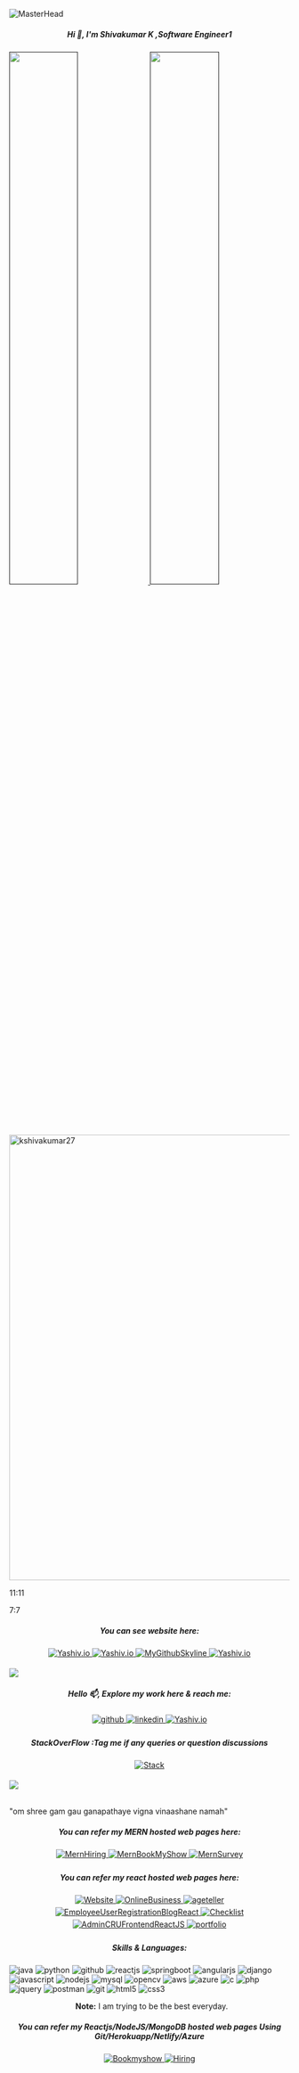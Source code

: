 
 ![MasterHead](https://previews.123rf.com/images/karpenkoilia/karpenkoilia1806/karpenkoilia180600011/102988806-vector-line-web-concept-for-programming-linear-web-banner-for-coding-.jpg)
<h5 align="center">Hi 👋, I'm Shivakumar K ,Software Engineer1</h5>




<p align="left">
  <a href="">
    <img width="49.5%" src="https://github-readme-stats.vercel.app/api?username=kshivakumar27&theme=github_dark&show_icons=true" />
    <img width="49.5%" src="http://github-readme-streak-stats.herokuapp.com?user=kshivakumar27&theme=gruvbox&date_format=M%20j%5B%2C%20Y%5D" />
  </a>
</p>


<a href="https://github.com/kshivakumar27/github-profile-trophy">
<img width=800 src="https://github-profile-trophy.vercel.app/?username=kshivakumar27&column=7&theme=gruvbox"  alt="kshivakumar27"/></a>
    

11:11

7:7
 
<h5 align="center">You can see website here:</h5>  
<p align="center">
<a href="https://kshivakumar27.github.io/Yashiv99" target="_blank">
<img src=https://img.shields.io/badge/yashiv.io(portfolio)-%231E7777.svg?&style=for-the-badge&logo=y&logoColor=white alt=Yashiv.io style="margin-bottom: 5px;" />
</a>
<a href="https://kshivakumar27.github.io" target="_blank">
<img src=https://img.shields.io/badge/yashiv.io(website)-%231E77B5.svg?&style=for-the-badge&logo=y&logoColor=white alt=Yashiv.io style="margin-bottom: 5px;" />
</a>
<a href="https://skyline.github.com/kshivakumar27/2021" target="_blank">
<img src=https://img.shields.io/badge/MygithubSkyline-%231E7711.svg?&style=for-the-badge&logo=y&logoColor=white alt=MyGithubSkyline style="margin-bottom: 5px;" />
</a>

<a href="https://kshivakumar27.github.io/portfolio" target="_blank">
<img src=https://img.shields.io/badge/portfolio-%231E7788.svg?&style=for-the-badge&logo=y&logoColor=white alt=Yashiv.io style="margin-bottom: 5px;" />
</a>
</p>




[Ÿ HŸPE]: https://yhype.me
[GitHub Profile Views Counter]: https://github.com/antonkomarev/github-profile-views-counter

   ![](https://hit.yhype.me/github/profile?user_id=1849174)  


<!---
**kshivakumar27/kshivakumar27** is a ✨ _special_ ✨ repository because its `README.md` (this file) appears on your GitHub profile.

Here are some ideas to get you started:

- 🔭 I’m currently working on ...
- 🌱 I’m currently learning ...
- 👯 I’m looking to collaborate on ...
- 🤔 I’m looking for help with ...
- 💬 Ask me about ...
- 📫 How to reach me: ...
- 😄 Pronouns: ...
- ⚡ Fun fact: ...
--->











<h5 align="center">Hello 📫, Explore my work here & reach me:</h5>
<p align="center">
<a href="https://github.com/kshivakumar27" target="_blank">
<img src=https://img.shields.io/badge/github-%2324298e.svg?&style=for-the-badge&logo=github&logoColor=white alt=github style="margin-bottom: 5px;" />
</a>

<a href="https://linkedin.com/in/shivakumar-k-0021b1158" target="_blank">
<img src=https://img.shields.io/badge/linkedin-%231E77B5.svg?&style=for-the-badge&logo=linkedin&logoColor=white alt=linkedin style="margin-bottom: 5px;" />
</a>
<a href="https://kshivakumar27.github.io" target="_blank">
<img src=https://img.shields.io/badge/yashiv.io-%231E7777.svg?&style=for-the-badge&logo=y&logoColor=white alt=Yashiv.io style="margin-bottom: 5px;" />
</a>
</p>



 
 <h5 align="center">StackOverFlow :Tag me if any queries or question discussions</h5>
<p align="center">
<a href="https://stackoverflow.com/users/17393268/shiv-kumar-k" target="_blank">
<img src=https://img.shields.io/badge/StackOverFlow-%2324298b.svg?&style=for-the-badge&logo=SO&logoColor=white alt=Stack style="margin-bottom: 5px;" />
</a>
 

<a>
	
![](https://komarev.com/ghpvc/?username=kshivakumar27&label=PROFILE+VIEWS)

</a>
</p>

<br>"om shree gam gau ganapathaye vigna vinaashane namah"




<h5 align="center">You can refer my MERN hosted web pages here:</h5>
<p align="center">
<a href="https://kshivakumar27.github.io/MERNStudentsHiringFrontend" target="_blank">
<img src=https://img.shields.io/badge/MernStudentsHiring-%2324298e.svg?&style=for-the-badge&logo=MernHiring&logoColor=white alt=MernHiring style="margin-bottom: 5px;" />
</a>

<a href="https://kshivakumar27.github.io/MernBookmyShowFrontend" target="_blank">
<img src=https://img.shields.io/badge/MernBookmyShow-%231E77B5.svg?&style=for-the-badge&logo=MernBookMyShow&logoColor=white alt=MernBookMyShow style="margin-bottom: 5px;" />
</a>
<a href="https://kshivakumar27.github.io/MernSurveyFrontend" target="_blank">
<img src=https://img.shields.io/badge/MernSurvey-%231E7777.svg?&style=for-the-badge&logo=MernSurveyr&logoColor=white alt=MernSurvey style="margin-bottom: 5px;" />
</a>








<h5 align="center">You can refer my react hosted web pages here:</h5>
<p align="center">
<a href="https://kshivakumar27.github.io/ShoppingMARTassign" target="_blank">
<img src=https://img.shields.io/badge/ShoppingMart-%2324298e.svg?&style=for-the-badge&logo=Shoping&logoColor=white alt=Website style="margin-bottom: 5px;" />
</a>

<a href="https://kshivakumar27.github.io/OnlineBusiness" target="_blank">
<img src=https://img.shields.io/badge/OnlineBusiness-%231E77B5.svg?&style=for-the-badge&logo=OnlineBusiness&logoColor=white alt=OnlineBusiness style="margin-bottom: 5px;" />
</a>
<a href="https://kshivakumar27.github.io/ageteller" target="_blank">
<img src=https://img.shields.io/badge/ageteller-%231E7777.svg?&style=for-the-badge&logo=ageteller&logoColor=white alt=ageteller style="margin-bottom: 5px;" />
</a>
<a href="https://kshivakumar27.github.io/EmployeeUserRegistrationBlogReact" target="_blank">
<img src=https://img.shields.io/badge/EmployeeUserRegistrationBlogReact-%2324298e.svg?&style=for-the-badge&logo=E&logoColor=white alt=EmployeeUserRegistrationBlogReact style="margin-bottom: 5px;" />
</a>

<a href="https://kshivakumar27.github.io/Checklist" target="_blank">
<img src=https://img.shields.io/badge/Checklist-%231E77B5.svg?&style=for-the-badge&logo=Checklist&logoColor=white alt=Checklist style="margin-bottom: 5px;" />
</a>
<a href="https://kshivakumar27.github.io/AdminCRUFrontendReactJS" target="_blank">
<img src=https://img.shields.io/badge/AdminCRUFrontendReactJS-%231E7777.svg?&style=for-the-badge&logo=AdminCRUFrontendReactJS&logoColor=white alt=AdminCRUFrontendReactJS style="margin-bottom: 5px;" />
</a>
	
	
<a href="https://kshivakumar27.github.io/portfolio" target="_blank">
<img src=https://img.shields.io/badge/portfolio-%232429ee.svg?&style=for-the-badge&logo=portfolio&logoColor=white alt=portfolio style="margin-bottom: 5px;" />
</a>
	
</p>







   
 
 
  

<h5 align="center">Skills & Languages:</h5>
<p>

<img src="https://img.shields.io/badge/java-%23ED8B00.svg?style=for-the-badge&logo=java&logoColor=white" alt="java" />			
<img src="https://img.shields.io/badge/python-3670A0?style=for-the-badge&logo=python&logoColor=white" alt="python"/>
	
<img src="https://img.shields.io/badge/GitHub-100000?style=for-the-badge&logo=github&logoColor=white" alt="github"/>
<img src="https://img.shields.io/badge/React-20233A?style=for-the-badge&logo=react&logoColor=61DAFB" alt="reactjs" />

<img src="https://img.shields.io/badge/springboot-%236DB33F.svg?style=for-the-badge&logo=springboot&logoColor=white" alt="springboot"/>		
<img src="https://img.shields.io/badge/angular.js-%23E23237.svg?style=for-the-badge&logo=angularjs&logoColor=white" alt="angularjs"/>
<img src="https://img.shields.io/badge/DJANGO-REST-1709.svg?style=for-the-badge&logo=django3&logoColor=white" alt="django"/>
<img src="https://img.shields.io/badge/JavaScript-323330?style=for-the-badge&logo=javascript&logoColor=F7DF1E" alt="javascript"/>
<img src="https://img.shields.io/badge/Node.js-339933?style=for-the-badge&logo=nodedotjs&logoColor=white" alt="nodejs" />
<img src="https://img.shields.io/badge/mysql-%2300f.svg?style=for-the-badge&logo=mysql&logoColor=white" alt="mysql"/>

<img src="https://img.shields.io/badge/OPENCV-%23white.svg?style=for-the-badge&logo=opencv3&logoColor=white" alt="opencv"/>
<img src="https://img.shields.io/badge/AWS-%23FF9900.svg?style=for-the-badge&logo=amazon-aws&logoColor=white" alt="aws"/>
<img src="https://img.shields.io/badge/AZURE-%230072C6.svg?style=for-the-badge&logo=azure3&logoColor=white" alt="azure"/>
<img src="https://img.shields.io/badge/C-%2300599C.svg?style=for-the-badge&logo=c&logoColor=F7DF1E" alt="c"/>	
<img src="https://img.shields.io/badge/php-%23777BB4.svg?style=for-the-badge&logo=php3&logoColor=white" alt="php"/>	
			
<img src="https://img.shields.io/badge/jquery-%260769AD.svg?style=for-the-badge&logo=jquery&logoColor=white" alt="jquery"/>
<img src="https://img.shields.io/badge/Postman-FF6C37?style=for-the-badge&logo=Postman&logoColor=white" alt="postman"/>
<img src="https://img.shields.io/badge/Git-f44d27?style=for-the-badge&logo=git&logoColor=white" alt="git"/>

<img src="https://img.shields.io/badge/HTML5-E34F26?style=for-the-badge&logo=html5&logoColor=white" alt="html5"/>
<img src="https://img.shields.io/badge/CSS3-1572B6?style=for-the-badge&logo=css3&logoColor=white" alt="css3"/>

</p>



<p align="center">
  &nbsp;
  <b>Note:</b> I am trying to be the best everyday.
  </p>
 
 

<h5 align="center">You can refer my Reactjs/NodeJS/MongoDB hosted web pages Using Git/Herokuapp/Netlify/Azure</h5>
<p align="center">
<a href="https://bookmyshowf.herokuapp.com/adminregister" target="_blank">
<img src=https://img.shields.io/badge/Bookmyshow-%2324298e.svg?&style=for-the-badge&logo=Bookmyshow&logoColor=white alt=Bookmyshow style="margin-bottom: 5px;" />
</a>

<a href="https://hiringstudent-f-shiv.herokuapp.com" target="_blank">
<img src=https://img.shields.io/badge/Hiring-%231E77B6.svg?&style=for-the-badge&logo=Hiring&logoColor=white alt=Hiring style="margin-bottom: 5px;" />
</a>


